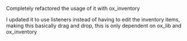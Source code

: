 Completely refactored the usage of it with ox_inventory

I updated it to use listeners instead of having to edit the inventory items, making this basically drag and drop, this is only dependent on ox_lib and ox_inventory
